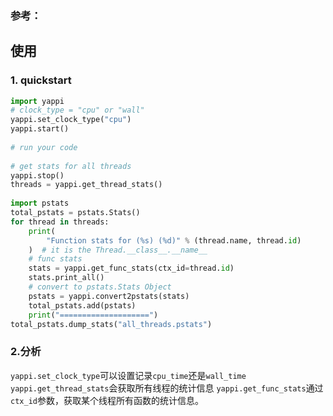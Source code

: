 ### 参考：

## 使用
### 1. quickstart
```Python
import yappi
# clock_type = "cpu" or "wall"
yappi.set_clock_type("cpu")
yappi.start()
 
# run your code
 
# get stats for all threads
yappi.stop()
threads = yappi.get_thread_stats()
 
import pstats
total_pstats = pstats.Stats()
for thread in threads:
    print(
        "Function stats for (%s) (%d)" % (thread.name, thread.id)
    )  # it is the Thread.__class__.__name__
    # func stats   
    stats = yappi.get_func_stats(ctx_id=thread.id)
    stats.print_all()
    # convert to pstats.Stats Object
    pstats = yappi.convert2pstats(stats)
    total_pstats.add(pstats)
    print("====================")
total_pstats.dump_stats("all_threads.pstats")
```

### 2.分析
`yappi.set_clock_type`可以设置记录`cpu_time`还是`wall_time`
`yappi.get_thread_stats`会获取所有线程的统计信息
`yappi.get_func_stats`通过`ctx_id`参数，获取某个线程所有函数的统计信息。
